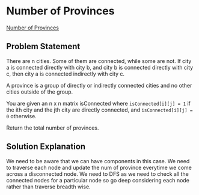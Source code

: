 # Number of Provinces
[Number of Provinces](https://leetcode.com/problems/number-of-provinces/description/)

## Problem Statement

There are n cities. Some of them are connected, while some are not. If city a is connected directly with city b, and city b is connected directly with city c, then city a is connected indirectly with city c.

A province is a group of directly or indirectly connected cities and no other cities outside of the group.

You are given an n x n matrix isConnected where `isConnected[i][j] = 1` if the ith city and the jth city are directly connected, and `isConnected[i][j] = 0` otherwise.

Return the total number of provinces.

## Solution Explanation

We need to be aware that we can have components in this case. We need to traverse each node and update the num of province everytime we come across a disconnected node.
We need to DFS as we need to check all the connected nodes for a particular node so go deep considering each node rather than traverse breadth wise.
